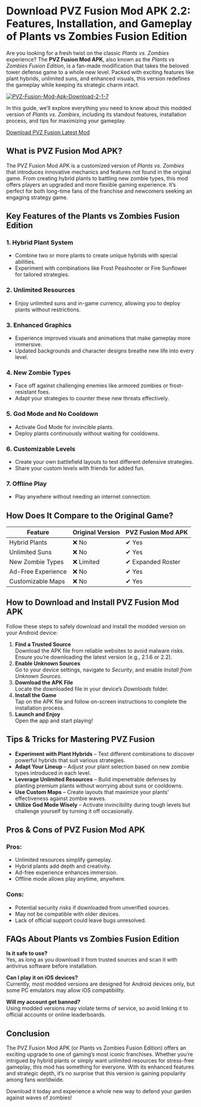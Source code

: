 <!DOCTYPE html>
<html lang="en">
<head>
  <meta charset="UTF-8">
  <meta name="viewport" content="width=device-width,initial-scale=1.0">
</head>
<body>

  <h1>Download PVZ Fusion Mod APK 2.2: Features, Installation, and Gameplay of Plants vs Zombies Fusion Edition</h1>
  <p>
    Are you looking for a fresh twist on the classic <em>Plants vs. Zombies</em> experience? The <strong>PVZ Fusion Mod APK</strong>, also known as the <em>Plants vs Zombies Fusion Edition</em>, is a fan-made modification that takes the beloved tower defense game to a whole new level. Packed with exciting features like plant hybrids, unlimited suns, and enhanced visuals, this version redefines the gameplay while keeping its strategic charm intact.
  </p>
<a href="https://ibb.co/0rHXSLW"><img src="https://i.ibb.co/Xtc4gPd/PVZ-Fusion-Mod-Apk-Download-2-1-7.jpg" alt="PVZ-Fusion-Mod-Apk-Download-2-1-7" border="0"></a>  <p>
    In this guide, we’ll explore everything you need to know about this modded version of <em>Plants vs. Zombies</em>, including its standout features, installation process, and tips for maximizing your gameplay.
  </p>
<p>
  <a href="https://pvzfusionpro.com/">Download PVZ Fusion Latest Mod</a>
</p>
  <h2>What is PVZ Fusion Mod APK?</h2>
  <p>
    The PVZ Fusion Mod APK is a customized version of <em>Plants vs. Zombies</em> that introduces innovative mechanics and features not found in the original game. From creating hybrid plants to battling new zombie types, this mod offers players an upgraded and more flexible gaming experience. It’s perfect for both long-time fans of the franchise and newcomers seeking an engaging strategy game.
  </p>

  <h2>Key Features of the Plants vs Zombies Fusion Edition</h2>
  
  <h3>1. Hybrid Plant System</h3>
  <ul>
    <li>Combine two or more plants to create unique hybrids with special abilities.</li>
    <li>Experiment with combinations like Frost Peashooter or Fire Sunflower for tailored strategies.</li>
  </ul>
  
  <h3>2. Unlimited Resources</h3>
  <ul>
    <li>Enjoy unlimited suns and in-game currency, allowing you to deploy plants without restrictions.</li>
  </ul>

  <h3>3. Enhanced Graphics</h3>
  <ul>
    <li>Experience improved visuals and animations that make gameplay more immersive.</li>
    <li>Updated backgrounds and character designs breathe new life into every level.</li>
  </ul>

  <h3>4. New Zombie Types</h3>
  <ul>
    <li>Face off against challenging enemies like armored zombies or frost-resistant foes.</li>
    <li>Adapt your strategies to counter these new threats effectively.</li>
  </ul>

  <h3>5. God Mode and No Cooldown</h3>
  <ul>
    <li>Activate God Mode for invincible plants.</li>
    <li>Deploy plants continuously without waiting for cooldowns.</li>
  </ul>

  <h3>6. Customizable Levels</h3>
  <ul>
    <li>Create your own battlefield layouts to test different defensive strategies.</li>
    <li>Share your custom levels with friends for added fun.</li>
  </ul>

  <h3>7. Offline Play</h3>
  <ul>
    <li>Play anywhere without needing an internet connection.</li>
  </ul>

  <h2>How Does It Compare to the Original Game?</h2>
  <table>
    <thead>
      <tr>
        <th>Feature</th>
        <th>Original Version</th>
        <th>PVZ Fusion Mod APK</th>
      </tr>
    </thead>
    <tbody>
      <tr>
        <td>Hybrid Plants</td>
        <td>&#10060; No</td>
        <td>&#10004; Yes</td>
      </tr>
      <tr>
        <td>Unlimited Suns</td>
        <td>&#10060; No</td>
        <td>&#10004; Yes</td>
      </tr>
      <tr>
        <td>New Zombie Types</td>
        <td>&#10060; Limited</td>
        <td>&#10004; Expanded Roster</td>
      </tr>
      <tr>
        <td>Ad-Free Experience</td>
        <td>&#10060; No</td>
        <td>&#10004; Yes</td>
      </tr>
      <tr>
        <td>Customizable Maps</td>
        <td>&#10060; No</td>
        <td>&#10004; Yes</td>
      </tr>
    </tbody>
  </table>

  <h2>How to Download and Install PVZ Fusion Mod APK</h2>
  <p>
    Follow these steps to safely download and install the modded version on your Android device:
  </p>
  <ol>
    <li><strong>Find a Trusted Source</strong><br>Download the APK file from reliable websites to avoid malware risks. Ensure you’re downloading the latest version (e.g., 2.1.6 or 2.2).</li>
    <li><strong>Enable Unknown Sources</strong><br>Go to your device settings, navigate to <em>Security</em>, and enable <em>Install from Unknown Sources</em>.</li>
    <li><strong>Download the APK File</strong><br>Locate the downloaded file in your device’s <em>Downloads</em> folder.</li>
    <li><strong>Install the Game</strong><br>Tap on the APK file and follow on-screen instructions to complete the installation process.</li>
    <li><strong>Launch and Enjoy</strong><br>Open the app and start playing!</li>
  </ol>

  <h2>Tips & Tricks for Mastering PVZ Fusion</h2>
  <ul>
    <li><strong>Experiment with Plant Hybrids</strong> – Test different combinations to discover powerful hybrids that suit various strategies.</li>
    <li><strong>Adapt Your Lineup</strong> – Adjust your plant selection based on new zombie types introduced in each level.</li>
    <li><strong>Leverage Unlimited Resources</strong> – Build impenetrable defenses by planting premium plants without worrying about suns or cooldowns.</li>
    <li><strong>Use Custom Maps</strong> – Create layouts that maximize your plants’ effectiveness against zombie waves.</li>
    <li><strong>Utilize God Mode Wisely</strong> – Activate invincibility during tough levels but challenge yourself by turning it off occasionally.</li>
  </ul>

  <h2>Pros & Cons of PVZ Fusion Mod APK</h2>
  <h3>Pros:</h3>
  <ul>
    <li>Unlimited resources simplify gameplay.</li>
    <li>Hybrid plants add depth and creativity.</li>
    <li>Ad-free experience enhances immersion.</li>
    <li>Offline mode allows play anytime, anywhere.</li>
  </ul>

  <h3>Cons:</h3>
  <ul>
    <li>Potential security risks if downloaded from unverified sources.</li>
    <li>May not be compatible with older devices.</li>
    <li>Lack of official support could leave bugs unresolved.</li>
  </ul>

  <h2>FAQs About Plants vs Zombies Fusion Edition</h2>
  <p><strong>Is it safe to use?</strong><br>Yes, as long as you download it from trusted sources and scan it with antivirus software before installation.</p>
  <p><strong>Can I play it on iOS devices?</strong><br>Currently, most modded versions are designed for Android devices only, but some PC emulators may allow iOS compatibility.</p>
  <p><strong>Will my account get banned?</strong><br>Using modded versions may violate terms of service, so avoid linking it to official accounts or online leaderboards.</p>

  <h2>Conclusion</h2>
  <p>
    The PVZ Fusion Mod APK (or Plants vs Zombies Fusion Edition) offers an exciting upgrade to one of gaming’s most iconic franchises. Whether you’re intrigued by hybrid plants or simply want unlimited resources for stress-free gameplay, this mod has something for everyone. With its enhanced features and strategic depth, it’s no surprise that this version is gaining popularity among fans worldwide.
  </p>
  <p>
    Download it today and experience a whole new way to defend your garden against waves of zombies!
  </p>

</body>
</html>
